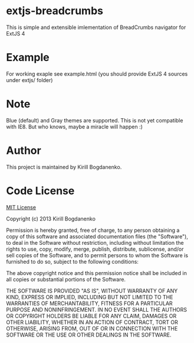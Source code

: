 extjs-breadcrumbs
=================

This is simple and extensible imlementation of BreadCrumbs navigator for ExtJS 4

Example
=======

For working exaple see example.html (you should provide ExtJS 4 sources under extjs/ folder)


Note
====

Blue (default) and Gray themes are supported.
This is not yet compatible with IE8. But who knows, maybe a miracle will happen :)

Author
======

This project is maintained by Kirill Bogdanenko.


Code License
============

[MIT License](http://www.opensource.org/licenses/mit-license.php)

Copyright (c) 2013 Kirill Bogdanenko

Permission is hereby granted, free of charge, to any person obtaining a copy
of this software and associated documentation files (the "Software"), to deal
in the Software without restriction, including without limitation the rights
to use, copy, modify, merge, publish, distribute, sublicense, and/or sell
copies of the Software, and to permit persons to whom the Software is
furnished to do so, subject to the following conditions:

The above copyright notice and this permission notice shall be included in
all copies or substantial portions of the Software.

THE SOFTWARE IS PROVIDED "AS IS", WITHOUT WARRANTY OF ANY KIND, EXPRESS OR
IMPLIED, INCLUDING BUT NOT LIMITED TO THE WARRANTIES OF MERCHANTABILITY,
FITNESS FOR A PARTICULAR PURPOSE AND NONINFRINGEMENT. IN NO EVENT SHALL THE
AUTHORS OR COPYRIGHT HOLDERS BE LIABLE FOR ANY CLAIM, DAMAGES OR OTHER
LIABILITY, WHETHER IN AN ACTION OF CONTRACT, TORT OR OTHERWISE, ARISING FROM,
OUT OF OR IN CONNECTION WITH THE SOFTWARE OR THE USE OR OTHER DEALINGS IN
THE SOFTWARE.
